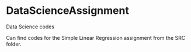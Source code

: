 # DataScienceAssignment
Data Science codes

Can find codes for the Simple Linear Regression assignment from the SRC folder.
